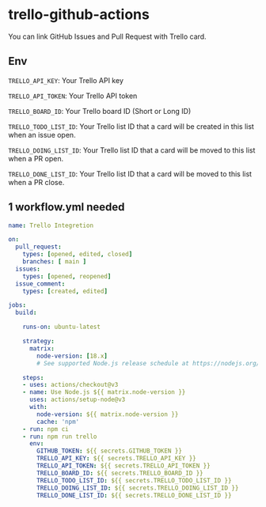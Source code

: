 # trello-github-actions
You can link GitHub Issues and Pull Request with Trello card.

## Env
`TRELLO_API_KEY`: Your Trello API key

`TRELLO_API_TOKEN`: Your Trello API token

`TRELLO_BOARD_ID`: Your Trello board ID (Short or Long ID)

`TRELLO_TODO_LIST_ID`: Your Trello list ID that a card will be created in this list when an issue open.

`TRELLO_DOING_LIST_ID`: Your Trello list ID that a card will be moved to this list when a PR open.

`TRELLO_DONE_LIST_ID`: Your Trello list ID that a card will be moved to this list when a PR close.

## 1 workflow.yml needed

```yml
name: Trello Integretion

on:
  pull_request:
    types: [opened, edited, closed]
    branches: [ main ]
  issues:
    types: [opened, reopened]
  issue_comment: 
    types: [created, edited]

jobs:
  build:

    runs-on: ubuntu-latest

    strategy:
      matrix:
        node-version: [18.x]
        # See supported Node.js release schedule at https://nodejs.org/en/about/releases/

    steps:
    - uses: actions/checkout@v3
    - name: Use Node.js ${{ matrix.node-version }}
      uses: actions/setup-node@v3
      with:
        node-version: ${{ matrix.node-version }}
        cache: 'npm'
    - run: npm ci
    - run: npm run trello
      env:
        GITHUB_TOKEN: ${{ secrets.GITHUB_TOKEN }}
        TRELLO_API_KEY: ${{ secrets.TRELLO_API_KEY }}
        TRELLO_API_TOKEN: ${{ secrets.TRELLO_API_TOKEN }}
        TRELLO_BOARD_ID: ${{ secrets.TRELLO_BOARD_ID }}
        TRELLO_TODO_LIST_ID: ${{ secrets.TRELLO_TODO_LIST_ID }}
        TRELLO_DOING_LIST_ID: ${{ secrets.TRELLO_DOING_LIST_ID }}
        TRELLO_DONE_LIST_ID: ${{ secrets.TRELLO_DONE_LIST_ID }}
```

